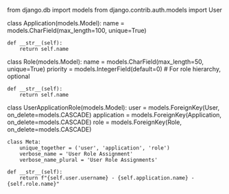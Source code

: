 from django.db import models
from django.contrib.auth.models import User

class Application(models.Model):
    name = models.CharField(max_length=100, unique=True)

    def __str__(self):
        return self.name

class Role(models.Model):
    name = models.CharField(max_length=50, unique=True)
    priority = models.IntegerField(default=0)  # For role hierarchy, optional

    def __str__(self):
        return self.name

class UserApplicationRole(models.Model):
    user = models.ForeignKey(User, on_delete=models.CASCADE)
    application = models.ForeignKey(Application, on_delete=models.CASCADE)
    role = models.ForeignKey(Role, on_delete=models.CASCADE)

    class Meta:
        unique_together = ('user', 'application', 'role')
        verbose_name = 'User Role Assignment'
        verbose_name_plural = 'User Role Assignments'

    def __str__(self):
        return f"{self.user.username} - {self.application.name} - {self.role.name}"